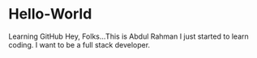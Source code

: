 # Hello-World
Learning GitHub
Hey, Folks...This is Abdul Rahman 
I just started to learn coding. I want to be a full stack developer.
